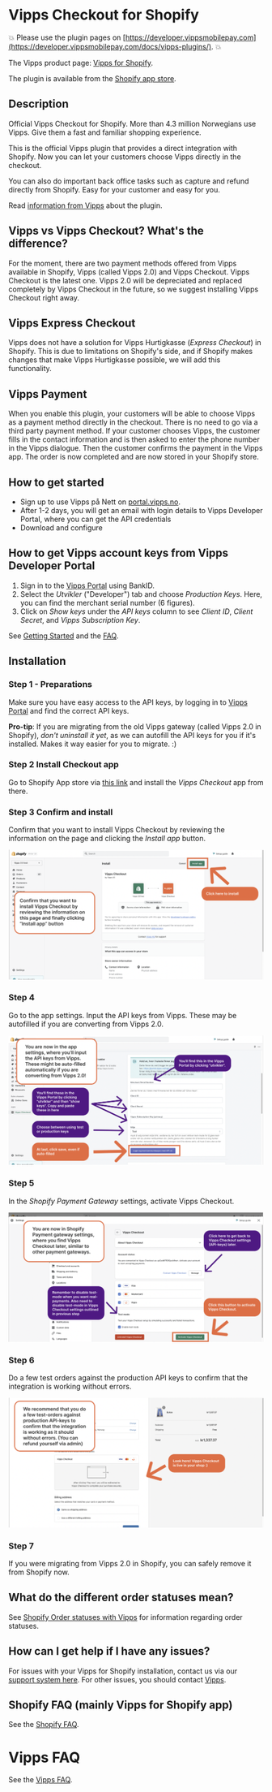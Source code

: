 # Vipps Checkout for Shopify

<!-- START_COMMENT -->
💥 Please use the plugin pages on [https://developer.vippsmobilepay.com](https://developer.vippsmobilepay.com/docs/vipps-plugins/). 💥
<!-- END_COMMENT -->

The Vipps product page: [Vipps for Shopify](https://www.vipps.no/produkter-og-tjenester/bedrift/ta-betalt-paa-nett/ta-betalt-paa-nett/shopify/).

The plugin is available from the [Shopify app store](https://apps.shopify.com/vipps-checkout).


## Description

Official Vipps Checkout for Shopify. More than 4.3 million Norwegians use Vipps. Give them a fast and familiar shopping experience.

This is the official Vipps plugin that provides a direct integration with Shopify. Now you can let your customers choose Vipps directly in the checkout.

You can also do important back office tasks such as capture and refund directly from Shopify. Easy for your customer and easy for you.

Read [information from Vipps](https://www.vipps.no/produkter-og-tjenester/bedrift/ta-betalt-paa-nett/ta-betalt-paa-nett/shopify/) about the plugin.

## Vipps vs Vipps Checkout? What's the difference?

For the moment, there are two payment methods offered from Vipps available in Shopify, Vipps (called Vipps 2.0) and Vipps Checkout. Vipps Checkout is the latest one. Vipps 2.0 will be depreciated and replaced completely by Vipps Checkout in the future, so we suggest installing Vipps Checkout right away.

## Vipps Express Checkout

Vipps does not have a solution for Vipps Hurtigkasse (*Express Checkout*) in Shopify.
This is due to limitations on Shopify's side, and if Shopify makes changes that
make Vipps Hurtigkasse possible, we will add this functionality.

## Vipps Payment

When you enable this plugin, your customers will be able to choose Vipps as a payment method directly in the checkout. There is no need to go via a third party payment method. If your customer chooses Vipps, the customer fills in the contact information and is then asked to enter the phone number in the Vipps dialogue. Then the customer confirms the payment in the Vipps app. The order is now completed and are now stored in your Shopify store.

## How to get started

- Sign up to use Vipps på Nett on [portal.vipps.no](https://portal.vipps.no/login).
- After 1-2 days, you will get an email with login details to Vipps Developer Portal, where you can get the API credentials
- Download and configure

## How to get Vipps account keys from Vipps Developer Portal

1. Sign in to the [Vipps Portal](https://portal.vipps.no/) using BankID.
2. Select the *Utvikler* ("Developer") tab and choose *Production Keys*. Here, you can find the merchant serial number (6 figures).
3. Click on *Show keys* under the *API keys* column to see *Client ID*, *Client Secret*, and *Vipps Subscription Key*.

See [Getting Started](https://developer.vippsmobilepay.com/docs/vipps-developers/getting-started/) and the [FAQ](https://developer.vippsmobilepay.com/docs/vipps-developers/faqs/).

## Installation

### Step 1 - Preparations

Make sure you have easy access to the API keys, by logging in to [Vipps Portal](https://portal.vipps.no/) and find the correct API keys.

**Pro-tip**: If you are migrating from the old Vipps gateway (called Vipps 2.0 in Shopify), *don't uninstall it yet*, as we can autofill the API keys for you if it's installed. Makes it way easier for you to migrate. :)

### Step 2 Install Checkout app

Go to Shopify App store via [this link](https://apps.shopify.com/vipps-checkout?locale=nb) and install the *Vipps Checkout* app from there.

### Step 3 Confirm and install

Confirm that you want to install Vipps Checkout by reviewing the information on the page and clicking the *Install app* button.

![Step 3](./docs/images/vipps-checkout-step-2.png)

### Step 4

Go to the app settings. Input the API keys from Vipps.
These may be autofilled if you are converting from Vipps 2.0.

![Step 4](./docs/images/vipps-checkout-step-3.png)

### Step 5

In the *Shopify Payment Gateway* settings, activate Vipps Checkout.

![Step 5](./docs/images/vipps-checkout-step-4.png)

### Step 6

Do a few test orders against the production API keys to confirm that the integration is working without errors.

![Step 6](./docs/images/vipps-checkout-step-5.png)

### Step 7

If you were migrating from Vipps 2.0 in Shopify, you can safely remove it from Shopify now.

## What do the different order statuses mean?

See [Shopify Order statuses with Vipps](https://developer.vippsmobilepay.com/docs/plugins-ext/shopify/shopify-faq/#what-do-the-different-order-statuses-in-shopify-mean-when-combined-with-vipps) for information regarding order statuses.

## How can I get help if I have any issues?

For issues with your Vipps for Shopify installation, contact us via our [support system here](https://vipps-shopify.atlassian.net/servicedesk/customer/portal/3). For other issues, you should contact [Vipps](https://developer.vippsmobilepay.com/docs/vipps-developers/contact/).

## Shopify FAQ (mainly Vipps for Shopify app)

See the [Shopify FAQ](https://developer.vippsmobilepay.com/docs/plugins-ext/shopify/shopify-faq/).

# Vipps FAQ

See the [Vipps FAQ](https://developer.vippsmobilepay.com/docs/vipps-developers/faqs/).
